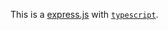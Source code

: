 This is a [express.js](https://expressjs.com/) with [`typescript`](https://www.typescriptlang.org/).
